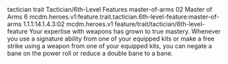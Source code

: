 <ability>
  <metadata>
    <class>tactician</class>
    <feature_type>trait</feature_type>
    <file_dpath>Tactician/6th-Level Features</file_dpath>
    <item_id>master-of-arms</item_id>
    <item_index>02</item_index>
    <item_name>Master of Arms</item_name>
    <level>6</level>
    <scc>mcdm.heroes.v1:feature.trait.tactician.6th-level-feature:master-of-arms</scc>
    <scdc>1.1.1:14.1.4.3:02</scdc>
    <source>mcdm.heroes.v1</source>
    <type>feature/trait/tactician/6th-level-feature</type>
  </metadata>
  <effects>
    <effect type="mundane">Your expertise with weapons has grown to true mastery. Whenever you use a signature ability from one of your equipped kits or make a free strike using a weapon from one of your equipped kits, you can negate a bane on the power roll or reduce a double bane to a bane.</effect>
  </effects>
</ability>
